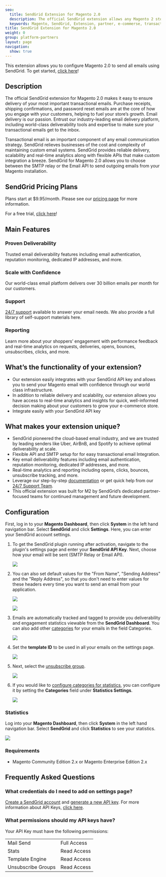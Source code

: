 ```yaml
---
seo:
  title: SendGrid Extension for Magento 2.0
  description: The official SendGrid extension allows any Magento 2 store to quickly integrate and send mail from their SendGrid account.
  keywords: Magento, SendGrid, Extension, partner, e-commerse, transactional email
title: SendGrid Extension for Magento 2.0
weight: 0
group: platform-partners
layout: page
navigation:
  show: true
---
```


This extension allows you to configure Magento 2.0 to send all emails using SendGrid. To get started, [click here](https://marketplace.magento.com/sendgrid-email-delivery-simplified.html)!

## 	Description
 	
The official SendGrid extension for Magento 2.0 makes it easy to ensure delivery of your most important transactional emails. Purchase receipts, shipping confirmations, and password reset emails are at the core of how you engage with your customers, helping to fuel your store’s growth. Email delivery is our passion. Entrust our industry-leading email delivery platform, including world-class deliverability tools and expertise to make sure your transactional emails get to the inbox.

Transactional email is an important component of any email communication strategy. SendGrid relieves businesses of the cost and complexity of maintaining custom email systems. SendGrid provides reliable delivery, scalability and real-time analytics along with flexible APIs that make custom integration a breeze. SendGrid for Magento 2.0 allows you to choose between the SMTP relay or the Email API to send outgoing emails from your Magento installation.

## 	SendGrid Pricing Plans
 	
Plans start at $9.95/month. Please see our [pricing page](https://sendgrid.com/partners/magento/) for more information.

For a free trial, [click here](https://sendgrid.com/partners/magento/)!

## 	Main Features
 	
 ### 	Proven Deliverability
 	
Trusted email deliverability features including email authentication, reputation monitoring, dedicated IP addresses, and more.

 ### 	Scale with Confidence
 	
Our world-class email platform delivers over 30 billion emails per month for our customers.

 ### 	Support
 	
[24/7 support](https://support.sendgrid.com) available to answer your email needs. We also provide a full library of self-support materials here.

 ### 	Reporting
 	
Learn more about your shoppers’ engagement with performance feedback and real-time analytics on requests, deliveries, opens, bounces, unsubscribes, clicks, and more.

## 	What’s the functionality of your extension?
 	
* Our extension easily integrates with your SendGrid API key and allows you to send your Magento email with confidence through our world class infrastructure.
* In addition to reliable delivery and scalability, our extension allows you have access to real-time analytics and insights for quick, well-informed decision making about your customers to grow your e-commerce store.
* Integrate easily with your SendGrid API key

## 	What makes your extension unique?
 	
* SendGrid pioneered the cloud-based email industry, and we are trusted by leading senders like Uber, AirBnB, and Spotify to achieve optimal deliverability at scale.
* Flexible API and SMTP setup for for easy transactional email Integration.
* Key email deliverability features including email authentication, reputation monitoring, dedicated IP addresses, and more.
* Real-time analytics and reporting including opens, clicks, bounces, unsubscribe tracking, and more.
* Leverage our step-by-step [documentation](https://sendgrid.com/docs) or get quick help from our [24/7 Support Team](https://support.sendgrid.com).
* This official extension was built for M2 by SendGrid’s dedicated partner-focused teams for continued management and future development.

## 	Configuration
 	
First, log in to your **Magento Dashboard**, then click  **System** in the left hand navigation bar. Select **SendGrid** and click **Settings**. Here, you can enter your SendGrid account settings.

1. To get the SendGrid plugin running after activation, navigate to the plugin's settings page and enter your **SendGrid API Key**. Next, choose how your email will be sent (SMTP Relay or Email API).

    ![]({{root_url}}/images/magento_1.jpg)

2. You can also set default values for the "From Name", "Sending Address" and the "Reply Address", so that you don't need to enter values for these headers every time you want to send an email from your application.

    ![]({{root_url}}/images/magento_2.png)

    ![]({{root_url}}/images/magento_3.jpg)

3. Emails are automatically tracked and tagged to provide you deliverability and engagement statistics viewable from the **SendGrid Dashboard**. You can also add other [categories]({{root_url}}help-support/analytics-and-reporting/categories/) for your emails in the field Categories.

    ![]({{root_url}}/images/magento_4.png)

4. Set the **template ID** to be used in all your emails on the settings page.

    ![]({{root_url}}/images/magento_5.png)

5. Next, select the [unsubscribe group]({{root_url}}/help-support/sending-email/index-suppressions/).

    ![]({{root_url}}/images/magento_6.png)

6. If you would like to [configure categories for statistics]({{root_url}}/help-support/analytics-and-reporting/categories/), you can configure it by setting the **Categories** field under **Statistics Settings**.

    ![]({{root_url}}/images/magento_7.png)

 ### 	Statistics
 	
Log into your **Magento Dashboard**, then click **System** in the left hand navigation bar. Select **SendGrid** and click **Statistics** to see your statistics.

  ![]({{root_url}}/images/magento_8.jpg)

 ### 	Requirements
 	
* Magento Community Edition 2.x or Magento Enterprise Edition 2.x

## 	Frequently Asked Questions
 	
 ### 	What credentials do I need to add on settings page?
 	
[Create a SendGrid account](https://sendgrid.com/partners/magento/) and [generate a new API key](https://app.sendgrid.com/settings/api_keys). For more information about API Keys, [click here]({{root_url}}/help-support/account-and-settings/api-keys/).

 ### 	What permissions should my API keys have?
 	
Your API Key must have  the following permissions:

<table class="table">
  <tr><td>Mail Send</td><td>Full Access</td></tr>
  <tr><td>Stats</td><td>Read Access</td></tr>
  <tr><td>Template Engine</td><td>Read Access</td></tr>
  <tr><td>Unsubscribe Groups</td><td>Read Access</td></tr>
</table>
